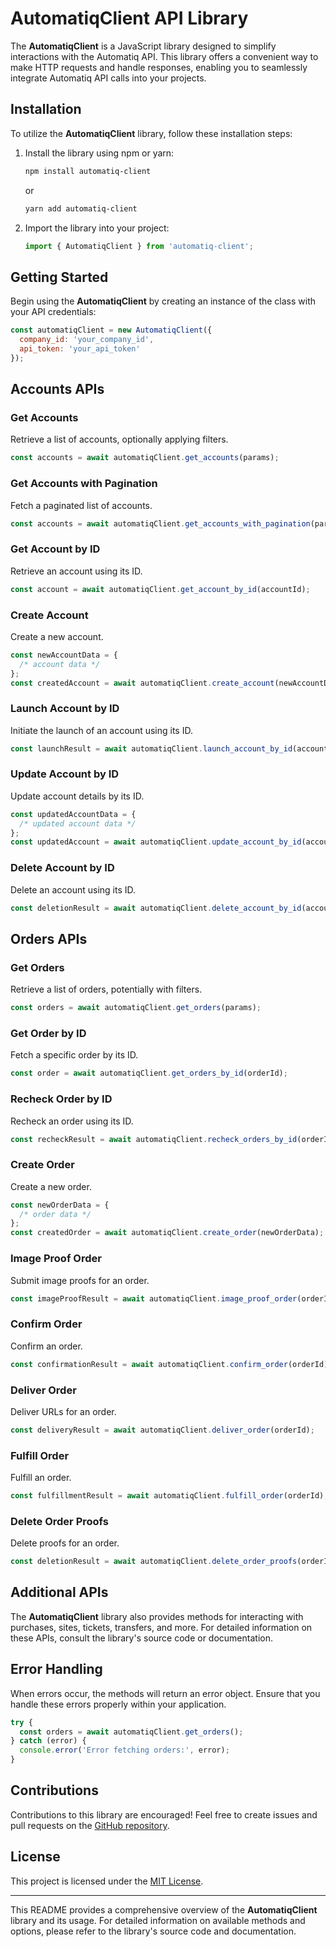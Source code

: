 # AutomatiqClient API Library

The **AutomatiqClient** is a JavaScript library designed to simplify interactions with the Automatiq API. This library offers a convenient way to make HTTP requests and handle responses, enabling you to seamlessly integrate Automatiq API calls into your projects.

## Installation

To utilize the **AutomatiqClient** library, follow these installation steps:

1. Install the library using npm or yarn:

   ```bash
   npm install automatiq-client
   ```

   or

   ```bash
   yarn add automatiq-client
   ```

2. Import the library into your project:

   ```javascript
   import { AutomatiqClient } from 'automatiq-client';
   ```

## Getting Started

Begin using the **AutomatiqClient** by creating an instance of the class with your API credentials:

```javascript
const automatiqClient = new AutomatiqClient({
  company_id: 'your_company_id',
  api_token: 'your_api_token'
});
```

## Accounts APIs

### Get Accounts

Retrieve a list of accounts, optionally applying filters.

```javascript
const accounts = await automatiqClient.get_accounts(params);
```

### Get Accounts with Pagination

Fetch a paginated list of accounts.

```javascript
const accounts = await automatiqClient.get_accounts_with_pagination(params);
```

### Get Account by ID

Retrieve an account using its ID.

```javascript
const account = await automatiqClient.get_account_by_id(accountId);
```

### Create Account

Create a new account.

```javascript
const newAccountData = {
  /* account data */
};
const createdAccount = await automatiqClient.create_account(newAccountData);
```

### Launch Account by ID

Initiate the launch of an account using its ID.

```javascript
const launchResult = await automatiqClient.launch_account_by_id(accountId);
```

### Update Account by ID

Update account details by its ID.

```javascript
const updatedAccountData = {
  /* updated account data */
};
const updatedAccount = await automatiqClient.update_account_by_id(accountId, updatedAccountData);
```

### Delete Account by ID

Delete an account using its ID.

```javascript
const deletionResult = await automatiqClient.delete_account_by_id(accountId);
```

## Orders APIs

### Get Orders

Retrieve a list of orders, potentially with filters.

```javascript
const orders = await automatiqClient.get_orders(params);
```

### Get Order by ID

Fetch a specific order by its ID.

```javascript
const order = await automatiqClient.get_orders_by_id(orderId);
```

### Recheck Order by ID

Recheck an order using its ID.

```javascript
const recheckResult = await automatiqClient.recheck_orders_by_id(orderId);
```

### Create Order

Create a new order.

```javascript
const newOrderData = {
  /* order data */
};
const createdOrder = await automatiqClient.create_order(newOrderData);
```

### Image Proof Order

Submit image proofs for an order.

```javascript
const imageProofResult = await automatiqClient.image_proof_order(orderId, imageProofData);
```

### Confirm Order

Confirm an order.

```javascript
const confirmationResult = await automatiqClient.confirm_order(orderId);
```

### Deliver Order

Deliver URLs for an order.

```javascript
const deliveryResult = await automatiqClient.deliver_order(orderId);
```

### Fulfill Order

Fulfill an order.

```javascript
const fulfillmentResult = await automatiqClient.fulfill_order(orderId);
```

### Delete Order Proofs

Delete proofs for an order.

```javascript
const deletionResult = await automatiqClient.delete_order_proofs(orderId, proofsData);
```

## Additional APIs

The **AutomatiqClient** library also provides methods for interacting with purchases, sites, tickets, transfers, and more. For detailed information on these APIs, consult the library's source code or documentation.

## Error Handling

When errors occur, the methods will return an error object. Ensure that you handle these errors properly within your application.

```javascript
try {
  const orders = await automatiqClient.get_orders();
} catch (error) {
  console.error('Error fetching orders:', error);
}
```

## Contributions

Contributions to this library are encouraged! Feel free to create issues and pull requests on the [GitHub repository](https://github.com/your-username/automatiq-client).

## License

This project is licensed under the [MIT License](LICENSE).

---

This README provides a comprehensive overview of the **AutomatiqClient** library and its usage. For detailed information on available methods and options, please refer to the library's source code and documentation.
